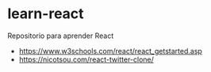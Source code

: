 # learn-react
Repositorio para aprender React

- https://www.w3schools.com/react/react_getstarted.asp
- https://nicotsou.com/react-twitter-clone/